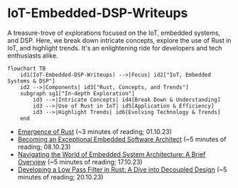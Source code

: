 # IoT-Embedded-DSP-Writeups
A treasure-trove of explorations focused on the IoT, embedded systems, and DSP. Here, we break down intricate concepts, explore the use of Rust in IoT, and highlight trends. It's an enlightening ride for developers and tech enthusiasts alike.

```mermaid
flowchart TB
    id1(IoT-Embedded-DSP-Writeups) -->|Focus| id2["IoT, Embedded Systems & DSP"]
    id2 -->|Components| id3["Rust, Concepts, and Trends"]
    subgraph sg1["In-depth Exploration"]
        id3 -->|Intricate Concepts| id4[Break Down & Understanding]
        id3 -->|Use of Rust in IoT| id5[Application & Efficiency]
        id3 -->|Highlight Trends| id6[Evolving Technology & Trends]
    end
```

* [Emergence of Rust](EmergenceOfRust.md) (~3 minutes of reading; 01.10.23)
* [Becoming an Exceptional Embedded Software Architect](BecomingAnExceptionalEmbeddedSoftwareArchitect.md) (~5 minutes of reading; 08.10.23)
* [Navigating the World of Embedded System Architecture: A Brief Overview](NavigatingTheWorldOfEmbeddedSystemArchitecture.md) (~5 minutes of reading; 17.10.23)
* [Developing a Low Pass Filter in Rust: A Dive into Decoupled Design](DevelopingLowPassFilterInRust.md) (~5 minutes of reading; 20.10.23)
